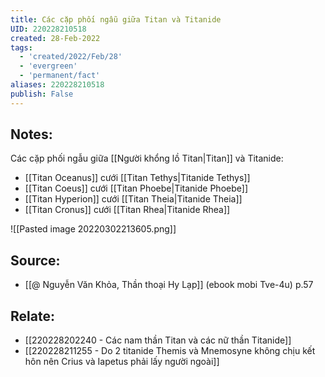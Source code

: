 ```yaml
---
title: Các cặp phối ngẫu giữa Titan và Titanide
UID: 220228210518
created: 28-Feb-2022
tags:
  - 'created/2022/Feb/28'
  - 'evergreen'
  - 'permanent/fact'
aliases: 220228210518
publish: False
---
```

## Notes:
Các cặp phối ngẫu giữa [[Người khổng lồ Titan|Titan]] và Titanide:

- [[Titan Oceanus]] cưới [[Titan Tethys|Titanide Tethys]]
- [[Titan Coeus]] cưới [[Titan Phoebe|Titanide Phoebe]]
- [[Titan Hyperion]] cưới [[Titan Theia|Titanide Theia]]
- [[Titan Cronus]] cưới [[Titan Rhea|Titanide Rhea]]

![[Pasted image 20220302213605.png]]

## Source:
- [[@ Nguyễn Văn Khỏa, Thần thoại Hy Lạp]] (ebook mobi Tve-4u) p.57

## Relate:
- [[220228202240 - Các nam thần Titan và các nữ thần Titanide]]
- [[220228211255 - Do 2 titanide Themis và Mnemosyne không chịu kết hôn nên Crius và Iapetus phải lấy người ngoài]]